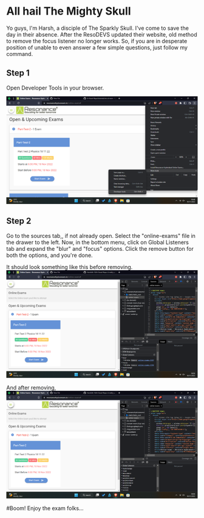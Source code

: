 # All hail The Mighty Skull
Yo guys, I'm Harsh, a disciple of The Sparkly Skull. I've come to save the day in their absence.
After the ResoDEVS updated their website, old method to remove the focus listener no longer works.
So, if you are in desperate position of unable to even answer a few simple questions, just follow my command.

## Step 1
Open Developer Tools in your browser.

![Opening Dev Tools](res/Screenshot%20(130).png)

## Step 2
Go to the sources tab,, if not already open. Select the "online-exams" file in the drawer to the left.
Now, in the bottom menu, click on Global Listeners tab and expand the "blur" and "focus" options.
Click the remove button for both the options, and you're done.

It should look something like this before removing.
![Opening Dev Tools](res/Screenshot%20(131).png)


And after removing,
![Opening Dev Tools](res/Screenshot%20(132).png)

#Boom!
Enjoy the exam folks...
